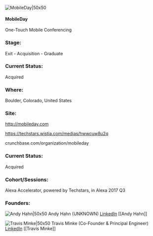 

![MobileDay|50x50](https://apimg.techstars.com/connect/images/image_files/59401c679c66a90d9a000002/original/Twine_Logo_01_sq.png)

#### MobileDay
One-Touch Mobile Conferencing

### Stage: 
Exit - Acquisition - Graduate 

### Current Status: 
Acquired

### Where:
Boulder, Colorado, United States

### Site:
http://mobileday.com

https://techstars.wistia.com/medias/hwwcuw8u2q

crunchbase.com/organization/mobileday

### Current Status: 
Acquired

### Cohort/Sessions: 
Alexa Accelerator, powered by Techstars, in Alexa 2017 Q3

### Founders: 

![Andy Hahn|50x50](https://apimg.techstars.com/connect/images/image_files/5c488d0634a60d0335000083/original/TwineHeadShot.jpeg) Andy Hahn (UNKNOWN) [LinkedIn](https://linkedin.com/in/aphahn) [[Andy Hahn]]

![Travis Minke|50x50](https://apimg.techstars.com/connect/images/image_files/596d20c5c9aec74fe500007b/original/travis_headshot3.jpg) Travis Minke (Co-Founder & Principal Engineer) [LinkedIn](https://linkedin.com/in/travis-minke-4a90865) [[Travis Minke]]


